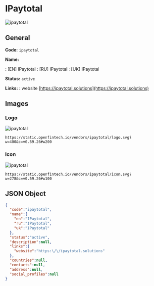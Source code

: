 
# IPaytotal 
![ipaytotal](https://static.openfintech.io/vendors/ipaytotal/logo.svg?w=400&c=v0.59.26#w200)  

## General 
 
**Code:** `ipaytotal` 
 
**Name:** 
 
:	[EN] IPaytotal 
:	[RU] IPaytotal 
:	[UK] IPaytotal 
 
**Status:** `active` 
 
**Links:** 
: website [https://ipaytotal.solutions](https://ipaytotal.solutions) 
 

## Images 

### Logo 
 
![ipaytotal](https://static.openfintech.io/vendors/ipaytotal/logo.svg?w=400&c=v0.59.26#w200)  

```
https://static.openfintech.io/vendors/ipaytotal/logo.svg?w=400&c=v0.59.26#w200
```  

### Icon 
 
![ipaytotal](https://static.openfintech.io/vendors/ipaytotal/icon.svg?w=278&c=v0.59.26#w100)  

```
https://static.openfintech.io/vendors/ipaytotal/icon.svg?w=278&c=v0.59.26#w100
```  

## JSON Object 

```json
{
  "code":"ipaytotal",
  "name":{
    "en":"IPaytotal",
    "ru":"IPaytotal",
    "uk":"IPaytotal"
  },
  "status":"active",
  "description":null,
  "links":{
    "website":"https:\/\/ipaytotal.solutions"
  },
  "countries":null,
  "contacts":null,
  "address":null,
  "social_profiles":null
}
```  
